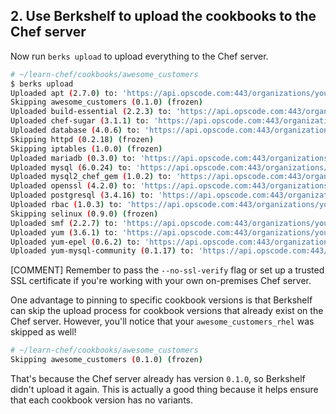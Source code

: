 ## 2. Use Berkshelf to upload the cookbooks to the Chef server

Now run `berks upload` to upload everything to the Chef server.

```bash
# ~/learn-chef/cookbooks/awesome_customers
$ berks upload
Uploaded apt (2.7.0) to: 'https://api.opscode.com:443/organizations/your-org-name'
Skipping awesome_customers (0.1.0) (frozen)
Uploaded build-essential (2.2.3) to: 'https://api.opscode.com:443/organizations/your-org-name'
Uploaded chef-sugar (3.1.1) to: 'https://api.opscode.com:443/organizations/your-org-name'
Uploaded database (4.0.6) to: 'https://api.opscode.com:443/organizations/your-org-name'
Skipping httpd (0.2.18) (frozen)
Skipping iptables (1.0.0) (frozen)
Uploaded mariadb (0.3.0) to: 'https://api.opscode.com:443/organizations/your-org-name'
Uploaded mysql (6.0.24) to: 'https://api.opscode.com:443/organizations/your-org-name'
Uploaded mysql2_chef_gem (1.0.2) to: 'https://api.opscode.com:443/organizations/your-org-name'
Uploaded openssl (4.2.0) to: 'https://api.opscode.com:443/organizations/your-org-name'
Uploaded postgresql (3.4.16) to: 'https://api.opscode.com:443/organizations/your-org-name'
Uploaded rbac (1.0.3) to: 'https://api.opscode.com:443/organizations/your-org-name'
Skipping selinux (0.9.0) (frozen)
Uploaded smf (2.2.7) to: 'https://api.opscode.com:443/organizations/your-org-name'
Uploaded yum (3.6.1) to: 'https://api.opscode.com:443/organizations/your-org-name'
Uploaded yum-epel (0.6.2) to: 'https://api.opscode.com:443/organizations/your-org-name'
Uploaded yum-mysql-community (0.1.17) to: 'https://api.opscode.com:443/organizations/your-org-name'
```

[COMMENT] Remember to pass the `--no-ssl-verify` flag or set up a trusted SSL certificate if you're working with your own on-premises Chef server.

One advantage to pinning to specific cookbook versions is that Berkshelf can skip the upload process for cookbook versions that already exist on the Chef server. However, you'll notice that your `awesome_customers_rhel` was skipped as well!

```bash
# ~/learn-chef/cookbooks/awesome_customers
Skipping awesome_customers (0.1.0) (frozen)
```

That's because the Chef server already has version `0.1.0`, so Berkshelf didn't upload it again. This is actually a good thing because it helps ensure that each cookbook version has no variants.
